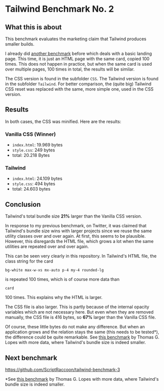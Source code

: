 # Tailwind Benchmark No. 2

## What this is about

This benchmark evaluates the marketing claim that Tailwind produces smaller builds.

I already did [another benchmark](https://github.com/ScriptRaccoon/tailwind-benchmark) before which deals with a basic landing page. This time, it is just an HTML page with the same card, copied 100 times. This does not happen in practice, but when the same card is used over multiple pages, 100 times in total, the results will be similar.

The CSS version is found in the subfolder `CSS`. The Tailwind version is found in the subfolder `Tailwind`. For better comparison, the (quite big) Tailwind CSS reset was replaced with the same, more simple one, used in the CSS version.

## Results

In both cases, the CSS was minified. Here are the results:

### Vanilla CSS (Winner)

-   `index.html`: 19.969 bytes
-   `style.css`: 249 bytes
-   total: 20.218 Bytes

### Tailwind

-   `index.html`: 24.109 bytes
-   `style.css`: 494 bytes
-   total: 24.603 bytes

## Conclusion

Tailwind's total bundle size **21%** larger than the Vanilla CSS version.

In response to my previous benchmark, on Twitter, it was claimed that Tailwind's bundle size wins with larger projects since we reuse the same utility classes over and over again. At first, this seems to be plausible. However, this disregards the HTML file, which grows a lot when the same utilities are repeated over and over again.

This can be seen very clearly in this repository. In Tailwind's HTML file, the class string for the card

`bg-white max-w-xs mx-auto p-4 my-4 rounded-lg`

is repeated 100 times, which is of course more data than

`card`

100 times. This explains why the HTML is larger.

The CSS file is also larger. This is partly because of the internal opacity variables which are not necessary here. But even when they are removed manually, the CSS file is 416 bytes, so **67%** larger than the Vanilla CSS file.

Of course, these little bytes do not make any difference. But when an application grows and the relation stays the same (this needs to be tested\*), the difference could be quite remarkable. See [this benchmark](https://github.com/TGlide/tailwind-benchmark) by Thomas G. Lopes with more data, where Tailwind's bundle size is indeed smaller.

## Next benchmark

https://github.com/ScriptRaccoon/tailwind-benchmark-3

\*See [this benchmark](https://github.com/TGlide/tailwind-benchmark) by Thomas G. Lopes with more data, where Tailwind's bundle size is indeed smaller.
